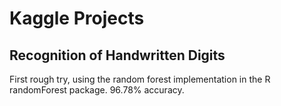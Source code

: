 # Kaggle Projects
## Recognition of Handwritten Digits
First rough try, using the random forest implementation in the R randomForest package. 96.78% accuracy.
